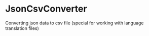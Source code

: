 # JsonCsvConverter
Converting json data to csv file (special for working with language translation files)
